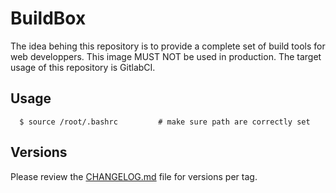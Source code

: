 BuildBox
========

The idea behing this repository is to provide a complete set of build tools for web developpers. This
image MUST NOT be used in production. The target usage of this repository is GitlabCI.

Usage
-----

      $ source /root/.bashrc         # make sure path are correctly set

Versions
--------

Please review the [CHANGELOG.md](CHANGELOG.md) file for versions per tag.